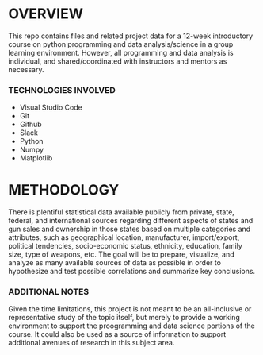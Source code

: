 # OVERVIEW
This repo contains files and related project data for a 12-week introductory course on python programming and data analysis/science in a group learning environment. However, all programming and data analysis is individual, and shared/coordinated with instructors and mentors as necessary.

### TECHNOLOGIES INVOLVED
- Visual Studio Code
- Git
- Github
- Slack
- Python
- Numpy
- Matplotlib

# METHODOLOGY
There is plentiful statistical data available publicly from private, state, federal, and international sources regarding different aspects of states and gun sales and ownership in those states based on multiple categories and attributes, such as geographical location, manufacturer, import/export, political tendencies, socio-economic status, ethnicity, education, family size, type of weapons, etc. The goal will be to prepare, visualize, and analyze as many available sources of data as possible in order to hypothesize and test possible correlations and summarize key conclusions.

### ADDITIONAL NOTES
Given the time limitations, this project is not meant to be an all-inclusive or representative study of the topic itself, but merely to provide a working environment to support the proogramming and data science portions of the course. It could also be used as a source of information to support additional avenues of research in this subject area.
